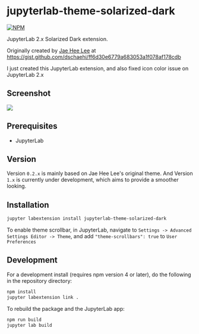# jupyterlab-theme-solarized-dark

[![NPM](https://nodei.co/npm/jupyterlab-theme-solarized-dark.png)](https://npmjs.org/package/jupyterlab-theme-solarized-dark)

JupyterLab 2.x Solarized Dark extension.

Originally created by [Jae Hee Lee](http://jaeheelee.info/) at <https://gist.github.com/dschaehi/ff6d30e6779a683053a1f078af178cdb>

I just created this JupyterLab extension, and also fixed icon color issue on JupyterLab 2.x

## Screenshot

![](https://user-images.githubusercontent.com/36528777/78555603-fbbd9580-783f-11ea-8955-b22019b2d1f6.png)

## Prerequisites

* JupyterLab

## Version

Version `0.2.x` is mainly based on Jae Hee Lee's original theme. And Version `1.x` is currently under development, which aims to provide a smoother looking.

## Installation

```bash
jupyter labextension install jupyterlab-theme-solarized-dark
```

To enable theme scrollbar, in JupyterLab, navigate to `Settings -> Advanced Settings Editor -> Theme`, and add `"theme-scrollbars": true` to `User Preferences`

## Development

For a development install (requires npm version 4 or later), do the following in the repository directory:

```bash
npm install
jupyter labextension link .
```

To rebuild the package and the JupyterLab app:

```bash
npm run build
jupyter lab build
```
